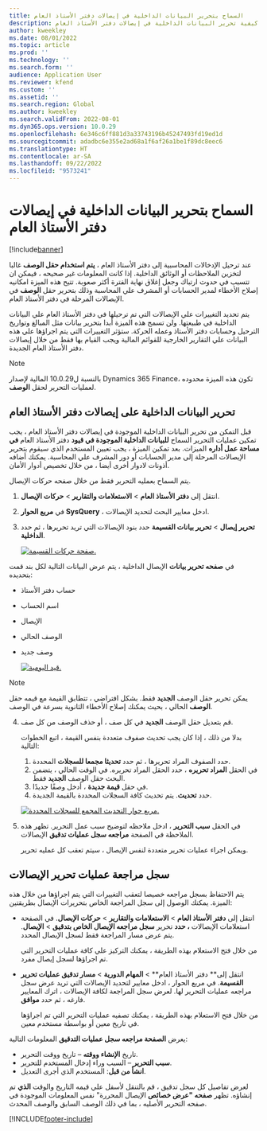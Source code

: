 ```yaml
---
title: السماح بتحرير البيانات الداخلية في إيصالات دفتر الأستاذ العام
description: توفر هذه المقالة معلومات حول كيفية تحرير البيانات الداخلية في إيصالات دفتر الأستاذ العام.
author: kweekley
ms.date: 08/01/2022
ms.topic: article
ms.prod: ''
ms.technology: ''
ms.search.form: ''
audience: Application User
ms.reviewer: kfend
ms.custom: ''
ms.assetid: ''
ms.search.region: Global
ms.author: kweekley
ms.search.validFrom: 2022-08-01
ms.dyn365.ops.version: 10.0.29
ms.openlocfilehash: 6e346c6ff881d3a33743196b45247493fd19ed1d
ms.sourcegitcommit: adadbc6e355e2ad68a1f6af26a1be1f89dc8eec6
ms.translationtype: HT
ms.contentlocale: ar-SA
ms.lasthandoff: 09/22/2022
ms.locfileid: "9573241"
---
```

# <a name="allow-edits-to-internal-data-on-general-ledger-vouchers"></a>السماح بتحرير البيانات الداخلية في إيصالات دفتر الأستاذ العام

[!include[banner](../includes/banner.md)]


عند ترحيل الإدخالات المحاسبية إلى دفتر الأستاذ العام ، **يتم استخدام حقل الوصف** غالبا لتخزين الملاحظات أو الوثائق الداخلية. إذا كانت المعلومات غير صحيحه ، فيمكن ان تتسبب في حدوث ارتباك وجعل إغلاق نهاية الفترة أكثر صعوبة. تتيح هذه الميزة امكانيه إصلاح الأخطاء لمدير الحسابات أو المشرف علي المحاسبة وذلك بتحرير حقل **الوصف** في الإيصالات المرحلة في دفتر الأستاذ العام.

يتم تحديد التغييرات علي الإيصالات التي تم ترحيلها في دفتر الأستاذ العام علي البيانات الداخلية في طبيعتها. ولن تسمح هذه الميزة أبدا بتحرير بيانات مثل المبالغ وتواريخ الترحيل وحسابات دفتر الأستاذ وعمله الحركة. ستؤثر التغييرات التي يتم اجراؤها علي هذه البيانات علي التقارير الخارجية للقوائم المالية ويجب القيام بها فقط من خلال إيصالات دفتر الأستاذ العام الجديدة.

> [!NOTE]
> بالنسبة ل10.0.29 المالية لإصدار Dynamics 365 Finance، تكون هذه الميزة محدوده لعمليات التحرير لحقل **الوصف**.

## <a name="edit-internal-data-on-general-ledger-vouchers"></a>تحرير البيانات الداخلية على إيصالات دفتر الأستاذ العام

قبل التمكن من تحرير البيانات الداخلية الموجودة في إيصالات دفتر الأستاذ العام ، يجب تمكين عمليات التحرير السماح **للبيانات الداخلية الموجودة في قيود** دفتر الأستاذ العام **في مساحة عمل أداره** الميزات.
بعد تمكين الميزة ، يجب تعيين المستخدم الذي سيقوم بتحرير الإيصالات المرحلة إلى مدير الحسابات أو دور المشرف علي المحاسبة. يمكنك أضافه أذونات لادوار أخرى أيضا ، من خلال تخصيص أدوار الأمان.

يتم السماح بعمليه التحرير فقط من خلال صفحه حركات الإيصال.

1. انتقل إلى **دفتر الأستاذ العام** > **الاستعلامات والتقارير** > **حركات الإيصال**.
2. في **مربع الحوار SysQuery** ، ادخل معايير البحث لتحديد الإيصالات.
3. حدد بنود الإيصالات التي تريد تحريرها ، ثم حدد **‎تحرير إيصال** > **تحرير بيانات القسيمة الداخلية**.

    [![صفحة حركات القسيمة.](./media/voucher-transactions-page.png)](./media/voucher-transactions-page.png)
    
في **صفحه تحرير بيانات** الإيصال الداخلية ، يتم عرض البيانات التالية لكل بند قمت بتحديده:
  
  - حساب دفتر الأستاذ
  - اسم الحساب
  - الإيصال
  - الوصف الحالي
  - وصف جديد

    [![قيد اليومية.](./media/edit-internal-voucher-data.png)](./media/edit-internal-voucher-data.png)
    
> [!NOTE]
> يمكن تحرير حقل الوصف **الجديد** فقط. بشكل افتراضي ، تتطابق القيمة مع قيمه حقل **الوصف** الحالي ، بحيث يمكنك إصلاح الأخطاء الثانوية بسرعة في الوصف.

4. قم بتعديل حقل الوصف **الجديد** في كل صف ، أو حذف الوصف من كل صف.

   بدلا من ذلك ، إذا كان يجب تحديث صفوف متعددة بنفس القيمة ، اتبع الخطوات التالية:

      1. حدد الصفوف المراد تحريرها ، ثم حدد **تحديثا مجمعا للسجلات** المحددة.
      2. في الحقل **المراد تحريره** ، حدد الحقل المراد تحريره. في الوقت الحالي ، يتضمن البحث حقل الوصف **الجديد** فقط.
      3. في حقل **قيمة جديدة** ، أدخل وصفًا جديدًا.
      4. حدد **تحديث**. يتم تحديث كافة السجلات المحددة بالقيمة الجديدة.

      [![مربع حوار التحديث المجمع للسجلات المحددة.](./media/bulk-update-selected-records.png)](./media/bulk-update-selected-records.png)
    
5. في الحقل **سبب التحرير** ، ادخل ملاحظه لتوضيح سبب عمل التحرير. تظهر هذه الملاحظة في الصفحة **مراجعه سجل عمليات تدقيق** الإيصالات.

   ويمكن اجراء عمليات تحرير متعددة لنفس الإيصال ، سيتم تعقب كل عمليه تحرير.

## <a name="audit-trail-of-voucher-edits"></a>سجل مراجعة عمليات تحرير الإيصالات

يتم الاحتفاظ بسجل مراجعه خصيصا لتعقب التغييرات التي يتم اجراؤها من خلال هذه الميزة. يمكنك الوصول إلى سجل المراجعة الخاص بتحريرات الإيصال بطريقتين:

  - انتقل إلى **دفتر الأستاذ العام** > **الاستعلامات والتقارير** > **حركات الإيصال**. في الصفحة استعلامات الإيصالات **، حدد** تحرير **سجل مراجعه الإيصال الخاص بتدقيق** > **الإيصال**. يتم عرض مسار المراجعة فقط لسجل الإيصال المحدد. 
   
    من خلال فتح الاستعلام بهذه الطريقة ، يمكنك التركيز علي كافة عمليات التحرير التي تم اجراؤها لسجل إيصال مفرد.
  
  - انتقل إلى** دفتر الأستاذ العام** > **المهام الدورية** > **مسار تدقيق عمليات تحرير القسيمة**. في مربع الحوار ، ادخل معايير لتحديد الإيصالات التي تريد عرض سجل مراجعه عمليات التحرير لها. لعرض سجل المراجعة لكافة الإيصالات ، اترك المعايير فارغه ، ثم حدد **موافق**. 
    
    من خلال فتح الاستعلام بهذه الطريقة ، يمكنك تصفيه عمليات التحرير التي تم اجراؤها في تاريخ معين أو بواسطة مستخدم معين.

يعرض **الصفحة مراجعه سجل عمليات التدقيق** المعلومات التالية:

- تاريخ **الإنشاء ووقته** – تاريخ ووقت التحرير.
- **سبب التحرير** – السبب وراء إدخال المستخدم للتحرير.
- **انشأ من قبل**: المستخدم الذي أجرى التعديل.

لعرض تفاصيل كل سجل تدقيق ، قم بالتنقل لأسفل علي قيمه التاريخ والوقت **الذي** تم إنشاؤه. تظهر **صفحه "عرض خصائص** الإيصال المحررة" نفس المعلومات الموجودة في صفحه التحرير الأصليه ، بما في ذلك الوصف السابق والوصف المحدث.


[!INCLUDE[footer-include](../../includes/footer-banner.md)]
